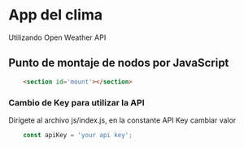 # App del clima
Utilizando Open Weather API
## Punto de montaje de nodos por JavaScript
```html
    <section id='mount'></section>
```
### Cambio de Key para utilizar la API
Dirígete al archivo js/index.js, en la constante API Key cambiar valor
```javascript
    const apiKey = 'your api key';
```
